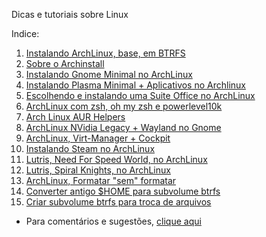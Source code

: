 Dicas e tutoriais sobre Linux

Indice:

1) [Instalando ArchLinux, base, em BTRFS](https://elppans.github.io/doc-linux/archLinux_instalacao_base_btrfs)  
2) [Sobre o Archinstall](https://elppans.github.io/doc-linux/archinstall)  
3) [Instalando Gnome Minimal no ArchLinux](https://elppans.github.io/doc-linux/archlinux_gnome_minimal)  
4) [Instalando Plasma Minimal + Aplicativos no Archlinux](https://elppans.github.io/doc-linux/archlinux_plasma_minimal)  
5) [Escolhendo e instalando uma Suite Office no ArchLinux](https://elppans.github.io/doc-linux/archlinux_suite_office)  
6) [ArchLinux com zsh, oh my zsh e powerlevel10k](https://elppans.github.io/doc-linux/archlinux_zsh_ohmyzsh_powerlevel10k)  
7) [Arch Linux AUR Helpers](https://elppans.github.io/doc-linux/archlinux_aur_helpers)  
8) [ArchLinux NVidia Legacy + Wayland no Gnome](https://elppans.github.io/doc-linux/archlinux_nvidia_legacy_wayland_gnome)  
9) [ArchLinux, Virt-Manager + Cockpit](https://elppans.github.io/doc-linux/archlinux_virt-manager_cockpit)  
10) [Instalando Steam no ArchLinux](https://elppans.github.io/doc-linux/archlinux_steam)  
11) [Lutris, Need For Speed World, no ArchLinux](https://elppans.github.io/doc-linux/arch_lutris_nfs)  
12) [Lutris, Spiral Knights, no ArchLinux](https://elppans.github.io/doc-linux/arch_lutris_spiralknights)  
13) [ArchLinux, Formatar "sem" formatar](https://elppans.github.io/doc-linux/archlinux_formatar_sem_formatar)  
14) [Converter antigo $HOME para subvolume btrfs](https://elppans.github.io/doc-linux/converter_antigo_home_para_subvolume_btrfs)
15) [Criar subvolume btrfs para troca de arquivos](https://elppans.github.io/doc-linux/criar_subvolume_btrfs_para_troca)


* Para comentários e sugestões, [clique aqui](https://github.com/elppans/doc-linux/issues)  
